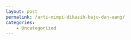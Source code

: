 ```yaml
---
layout: post
permalink: /arti-mimpi-dikasih-baju-dan-uang/
categories:
    - Uncategorized
---
```


